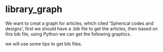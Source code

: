 # library_graph
We want to creat a graph for articles, which cited 'Spherical codes and designs', first we should have a .bib file to get the articles, then based on this bib file, using Python we can get the following graphics.




we will use some tips to get bib files.
